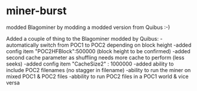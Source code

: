 # miner-burst
modded Blagominer by modding a modded version from Quibus :-)

Added a couple of thing to the Blagominer modded by Quibus:
-automatically switch from POC1 to POC2 depending on block height
-added config item "POC2HFBlock":500000 (block height to be confirmed)
-added second cache parameter as shuffling needs more cache to perform (less seeks)
-added config item "CacheSize2" : 1000000
-added ability to include POC2 filenames (no stagger in filename)
-ability to run the miner on mixed POC1 & POC2 files
-abbility to run POC2 files in a POC1 world & vice versa
